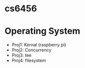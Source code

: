# cs6456
# Operating System

* Proj1: Kernal (raspberry pi)
* Proj2: Concurrency
* Proj3: tee
* Proj4: filesystem
